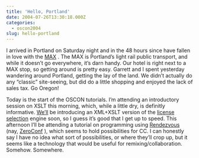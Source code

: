 ```yaml
---
title: 'Hello, Portland'
date: 2004-07-26T13:30:18.000Z
categories:
  - oscon2004
slug: hello-portland
---
```

I arrived in Portland on Saturday night and in the 48 hours since have fallen in love with the [MAX][1] . The MAX is Portland’s light rail public transport, and while it doesn’t go everywhere, it’s darn handy. Our hotel is right next to a MAX stop, so getting around is pretty easy. Garrett and I spent yesterday wandering around Portland, getting the lay of the land. We didn’t actually do any “classic” site-seeing, but did do a little shopping and enjoyed the lack of sales tax. Go Oregon!

Today is the start of the OSCON tutorials. I’m attending an introductory session on XSLT this morning, which, while a little dry, is definitly informative. [We’ll][2]  be introducing an XML+XSLT version of the [license selection][3]  engine soon, so I guess it’s good that I get up to speed. This afternoon I’ll be attending a tutorial on programming using [Rendezvous][4]  (nay, [ZeroConf][5] ), which seems to hold possibilities for CC. I can honestly say I have no idea what sort of possibilities, or where they’ll crop up, but it seems like a technology that would be useful for remixing/collaboration. Somehow. Somewhere.



 [1]: http://trimet.org
 [2]: http://creativecommons.org
 [3]: http://creativecommons.org/license/
 [4]: http://developer.apple.com/macosx/rendezvous/
 [5]: http://www.zeroconf.org/
